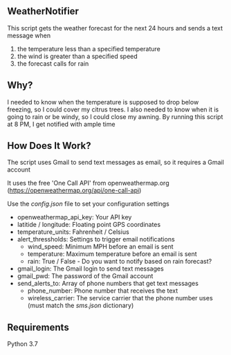 ## WeatherNotifier
This script gets the weather forecast for the next 24 hours and sends a text
message when
1. the temperature less than a specified temperature
2. the wind is greater than a specified speed
3. the forecast calls for rain

## Why?
I needed to know when the temperature is supposed to drop below freezing, so I
could cover my citrus trees.  I also needed to know when it is going to rain or
be windy, so I could close my awning.  By running this script at 8 PM, I get
notified with ample time

## How Does It Work?
The script uses Gmail to send text messages as email, so it requires a Gmail
account

It uses the free 'One Call API' from openweathermap.org
    (https://openweathermap.org/api/one-call-api)

Use the *config.json* file to set your configuration settings
* openweathermap_api_key: Your API key
* latitide / longitude: Floating point GPS coordinates
* temperature_units: Fahrenheit / Celsius
* alert_thressholds: Settings to trigger email notifications
  * wind_speed: Minimum MPH before an email is sent
  * temperature: Maximum temperature before an email is sent
  * rain: True / False - Do you want to notify based on rain forecast?
* gmail_login: The Gmail login to send text messages
* gmail_pwd: The password of the Gmail account
* send_alerts_to: Array of phone numbers that get text messages
  * phone_number: Phone number that receives the text
  * wireless_carrier: The service carrier that the phone number uses (must match the *sms.json* dictionary)

## Requirements
Python 3.7